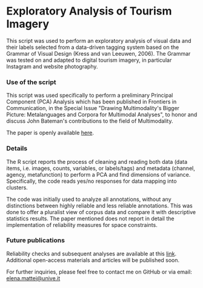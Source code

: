 # Exploratory Analysis of Tourism Imagery

This script was used to perform an exploratory analysis of visual data and their labels selected from a data-driven tagging system based on the Grammar of Visual Design (Kress and van Leeuwen, 2006). The Grammar was tested on and adapted to digital tourism imagery, in particular Instagram and website photography. 


### Use of the script

This script was used specifically to perform a preliminary Principal Component (PCA) Analysis which has been published in Frontiers in Communication, in the Special Issue "Drawing Multimodality's Bigger Picture: Metalanguages and Corpora for Multimodal Analyses", to honor and discuss John Bateman's contributions to the field of Multimodality.

The paper is openly available [here](https://www.frontiersin.org/articles/10.3389/fcomm.2024.1355406/full).


### Details

The R script reports the process of cleaning and reading both data (data items, i.e. images, counts, variables, or labels/tags) and metadata (channel, agency, metafunction) to perform a PCA and find dimensions of variance. Specifically, the code reads yes/no responses for data mapping into clusters.

The code was initially used to analyze all annotations, without any distinctions between highly reliable and less reliable annotations. This was done to offer a pluralist view of corpus data and compare it with descriptive statistics results. The paper mentioned does not report in detail the implementation of reliability measures for space constraints.

### Future publications

Reliability checks and subsequent analyses are available at this [link](https://iris.univr.it/handle/11562/1098826). Additional open-access materials and articles will be published soon. 

For further inquiries, please feel free to contact me on GitHub or via email: elena.mattei@unive.it